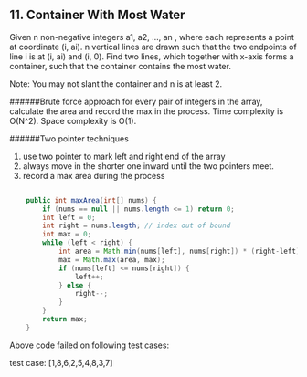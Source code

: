 ## 11. Container With Most Water

Given n non-negative integers a1, a2, ..., an , where each represents a point at coordinate (i, ai). n vertical lines are drawn such that the two endpoints of line i is at (i, ai) and (i, 0). Find two lines, which together with x-axis forms a container, such that the container contains the most water.

Note: You may not slant the container and n is at least 2.


######Brute force approach 
for every pair of integers in the array, calculate the area and record the max in the process. Time complexity is O(N^2). Space complexity is O(1).

######Two pointer techniques
1. use two pointer to mark left and right end of the array
1. always move in the shorter one inward until the two pointers meet.
1. record a max area during the process

```java

	public int maxArea(int[] nums) {
		if (nums == null || nums.length <= 1) return 0;
		int left = 0;
		int right = nums.length; // index out of bound
		int max = 0;
		while (left < right) {
			int area = Math.min(nums[left], nums[right]) * (right-left);
			max = Math.max(area, max);
			if (nums[left] <= nums[right]) {
				left++;
			} else {
				right--;
			}
		}
		return max;
	}
```

Above code failed on following test cases:

test case: 
[1,8,6,2,5,4,8,3,7]

